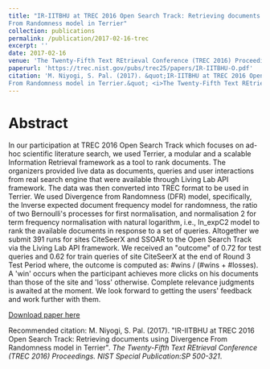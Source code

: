 ```yaml
---
title: "IR-IITBHU at TREC 2016 Open Search Track: Retrieving documents using Divergence
From Randomness model in Terrier"
collection: publications
permalink: /publication/2017-02-16-trec
excerpt: ''
date: 2017-02-16
venue: 'The Twenty-Fifth Text REtrieval Conference (TREC 2016) Proceedings. NIST Special Publication:SP 500-321'
paperurl: 'https://trec.nist.gov/pubs/trec25/papers/IR-IITBHU-O.pdf'
citation: 'M. Niyogi, S. Pal. (2017). &quot;IR-IITBHU at TREC 2016 Open Search Track: Retrieving documents using Divergence
From Randomness model in Terrier.&quot; <i>The Twenty-Fifth Text REtrieval Conference (TREC 2016) Proceedings. NIST Special Publication:SP 500-321</i>.'
---
```


Abstract
======

In our participation at TREC 2016 Open Search Track which focuses on ad-hoc scientific literature search, we used Terrier,
a modular and a scalable Information Retrieval framework as a tool to rank documents. The organizers provided live data 
as documents, queries and user interactions from real search engine that were available through Living Lab API
framework. The data was then converted into TREC format to be used in Terrier. We used Divergence from Randomness (DFR)
model, specifically, the Inverse expected document frequency model for randomness, the ratio of two Bernoulli's processes
for first normalisation, and normalisation 2 for term frequency normalisation with natural logarithm, i.e., In_expC2
model to rank the available documents in response to a set of queries. Altogether we submit 391 runs for sites CiteSeerX
and SSOAR to the Open Search Track via the Living Lab API framework. We received an "outcome" of 0.72 for test queries
and 0.62 for train queries of site CiteSeerX at the end of Round 3 Test Period where, the outcome is computed as:
#wins / (#wins + #losses). A 'win' occurs when the participant achieves more clicks on his documents than those of the
site and 'loss' otherwise. Complete relevance judgments is awaited at the moment. We look forward to getting the users'
feedback and work further with them.

[Download paper here](https://trec.nist.gov/pubs/trec25/papers/IR-IITBHU-O.pdf)

Recommended citation: M. Niyogi, S. Pal. (2017). "IR-IITBHU at TREC 2016 Open Search Track: Retrieving documents using Divergence
From Randomness model in Terrier". <i>The Twenty-Fifth Text REtrieval Conference (TREC 2016) Proceedings. NIST Special Publication:SP 500-321</i>. 
